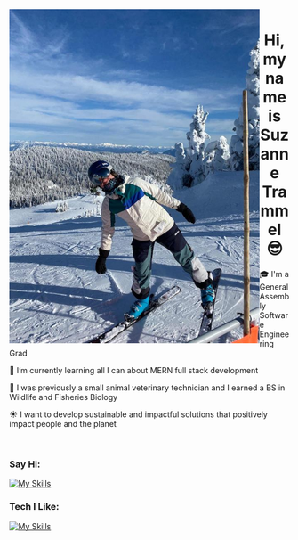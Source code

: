 <img src="./me.jpg" height=600px align="left">
<h1 align='center'> Hi, my name is Suzanne Trammel 😎 </h1>


<p>
  🎓 I'm a General Assembly Software Engineering Grad 
 
  🌱 I’m currently learning all I can about MERN full stack development
  
  🐶 I was previously a small animal veterinary technician and I earned a BS in Wildlife and Fisheries Biology
  
  ☀️ I want to develop sustainable and impactful solutions that positively impact people and the planet
  
</p>
</br>
<h3>Say Hi:</h3>
 <a href="https://www.linkedin.com/in/suzanne-trammel/">
  
  [![My Skills](https://skillicons.dev/icons?i=linkedin)](https://www.linkedin.com/in/suzanne-trammel/)
  
 </a>

<h3>Tech I Like: </h3>

[![My Skills](https://skillicons.dev/icons?i=js,mongodb,express,react,nodejs,py,django,postgres,docker,html,css,vite,vscode,aws&perline=7)](https://skillicons.dev)

<!-- [![Suzanne's GitHub stats](https://github-readme-stats.vercel.app/api?username=strammel33&theme=gotham)](https://github.com/strammel33/github-readme-stats) -->
